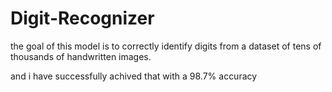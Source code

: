 # Digit-Recognizer
 the goal of this model is to correctly identify digits from a dataset of tens of thousands of handwritten images.

 and i have successfully achived that with a 98.7% accuracy 
